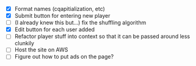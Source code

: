 - [x] Format names (cqapitialization, etc)
- [x] Submit button for entering new player
- [ ] (I already knew this but...) fix the shuffling algorithm
- [x] Edit button for each user added
- [ ] Refactor player stuff into context so that it can be passed around less clunkily
- [ ] Host the site on AWS
- [ ] Figure out how to put ads on the page?
